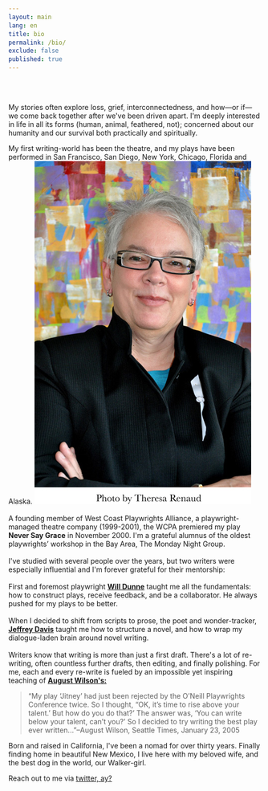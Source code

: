 ```yaml
---
layout: main
lang: en
title: bio
permalink: /bio/
exclude: false
published: true
---
```

<br>
<br>
<div class="bio-page">
<p>My stories often explore loss, grief, interconnectedness, and how—or if—we come back together after we've been driven apart. I'm deeply interested in life in all its forms (human, animal, feathered, not); concerned about our humanity and our survival both practically and spiritually.</p>
<p>My first writing-world has been the theatre, and my plays have been performed in San Francisco, San Diego, New York, Chicago, Florida and Alaska.
<img class="col one right" alt="JD Eames" src="/assets/img/jde2.jpg">
<br><br>A founding member of West Coast Playwrights Alliance, a playwright-managed theatre company (1999-2001), the WCPA premiered my play <strong>Never Say Grace</strong> in November 2000. 
I'm a grateful alumnus of the oldest playwrights’ workshop in the Bay Area, The Monday Night Group.
<br><br>I've studied with several people over the years, but two writers were especially influential and I'm forever grateful for their mentorship:
<br><br>First and foremost playwright <a href="http://www.willdunne.com" target="_blank"><strong>Will Dunne</strong></a> taught me all the fundamentals: how to construct plays, receive feedback, and be a collaborator. He always pushed for my plays to be better.
<br>
<br>When I decided to shift from scripts to prose, the poet and wonder-tracker, <a href="http://trackingwonder.com" target="blank"><strong>Jeffrey Davis</strong></a> taught me how to structure a novel, and how to wrap my dialogue-laden brain around novel writing.
<br>
<br>Writers know that writing is more than just a first draft. There's a lot of re-writing, often countless further drafts, then editing, and finally polishing. For me, each and every re-write is fueled by an impossible yet inspiring teaching of <a href="http://www.augustwilson.net" target="_blank"><strong>August Wilson's:</strong></a></p>
<blockquote>“My play ‘Jitney’ had just been rejected by the O’Neill Playwrights Conference twice. So I thought, “OK, it’s time to rise above your talent.’ But how do you do that?’ The answer was, ‘You can write below your talent, can’t you?’ So I decided to try writing the best play ever written...”–August Wilson, Seattle Times, January 23, 2005</blockquote>

<p>Born and raised in California, I've been a nomad for over thirty years. Finally finding home in beautiful New Mexico, I live here with my beloved wife, and the best dog in the world, our Walker-girl.</p>
<p>Reach out to me via <a href="https://twitter.com/{{ site.twitter_username }}"><i class="fa fa-twitter"></i> twitter, ay?</a></p>
</div>
<div style="clear: both;"></div>
